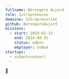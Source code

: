```yaml
---
fullname: Bérengère Aujard
role: Intrapreneuse
domaine: Intraprenariat
github: BerengereAujard
missions:
  - start: 2019-03-13
    end: 2024-09-31
    status: admin
    employer: SoNum
startups:
  - aidantsconnect
---
```


🤡

